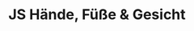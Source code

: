 ---
title: "JS Hände, Füße & Gesicht"
url: /mechernich/js-haende-fuesse-und-gesicht/
shop: Kosmetik
---